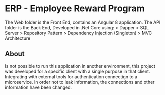 # ERP - Employee Reward Program

The Web folder is the Front End, contains an Angular 8 application.
The API folder is the Back End, Developed in .Net Core using:
	> Dapper
	> SQL Server
	> Repository Pattern
	> Dependency Injection (Singleton)
	> MVC Architecture

## About

Is not possible to run this application in another environment, this project was developed for a specific client with a single purpose in that client.
Integrating with external tools for authentication connectign to a microservice.
In order not to leak information, the connections and other information have been changed.